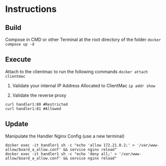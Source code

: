 

# Instructions
## Build
Compose in CMD or other Terminal at the root directory of the folder
``` docker compose up -d ```

## Execute
Attach to the clientmac to run the following commands
``` docker attach clientmac ```
1. Validate your internal IP Address Allocated to ClientMac
``` ip addr show ```

2. Validate the reverse proxy
```
curl handler1:80 #Restricted
curl handler1:81 #Allowed
```

## Update
Manipulate the Handler Nginx Config (use a new terminal)
```
docker exec -it handler1 sh -c "echo 'allow 172.21.0.2;' > '/var/www-allow/board_a_allow.conf' && service nginx reload"
docker exec -it handler1 sh -c "echo 'deny all;' > '/var/www-allow/board_a_allow.conf' && service nginx reload"
```